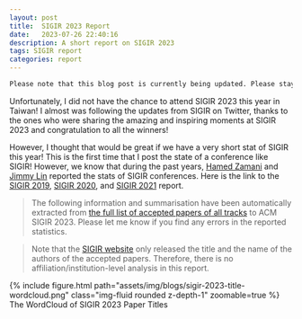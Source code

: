 ```yaml
---
layout: post
title:  SIGIR 2023 Report
date:   2023-07-26 22:40:16
description: A short report on SIGIR 2023
tags: SIGIR report
categories: report
---
```


```diff
Please note that this blog post is currently being updated. Please stay tuned for the latest updates.
```

Unfortunately, I did not have the chance to attend SIGIR 2023 this year in Taiwan! I almost was following the updates from SIGIR on Twitter, thanks to the ones who were sharing the amazing and inspiring moments at SIGIR 2023 and congratulation to all the winners!

However, I thought that would be great if we have a very short stat of SIGIR this year! This is the first time that I post the state of a conference like SIGIR! However, we know that during the past years, <a href="#" target="_blank">Hamed Zamani</a> and <a href="#" target="_blank">Jimmy Lin</a> reported the stats of SIGIR conferences. Here is the link to the <a href="#" target="_blank">SIGIR 2019</a>, <a href="#" target="_blank">SIGIR 2020</a>, and <a href="#" target="_blank">SIGIR 2021</a> report.

> The following information and summarisation have been automatically extracted from <a href="#" target="_blank">the full list of accepted papers of all tracks</a> to ACM SIGIR 2023. Please let me know if you find any errors in the reported statistics.

<blockquote>
    Note that the <a href="#" target="_blank">SIGIR website</a> only released the title and the name of the authors of the accepted papers. Therefore, there is no affiliation/institution-level analysis in this report.
</blockquote>

<div class="row mt-6">
    <div class="col-sm mt-6 mt-md-0">
        {% include figure.html path="assets/img/blogs/sigir-2023-title-wordcloud.png" class="img-fluid rounded z-depth-1" zoomable=true %}
    </div>
</div>
<div class="caption">
    The WordCloud of SIGIR 2023 Paper Titles
</div>

